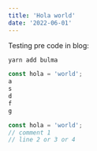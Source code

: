 ```yaml
---
title: 'Hola world'
date: '2022-06-01'
---
```


Testing pre code in blog:

```bash
yarn add bulma
```

```js {2, 4-6}
const hola = 'world';
a
s
d
f
g
```

```javascript {2}
const hola = 'world';
// comment 1
// line 2 or 3 or 4
```
